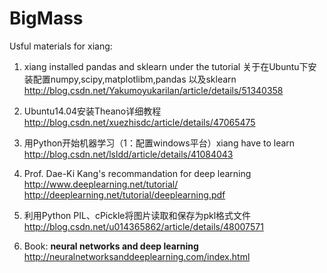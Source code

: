 # BigMass
Usful materials for xiang:

1. xiang installed pandas and sklearn under the tutorial
关于在Ubuntu下安装配置numpy,scipy,matplotlibm,pandas 以及sklearn
http://blog.csdn.net/Yakumoyukarilan/article/details/51340358

1. Ubuntu14.04安装Theano详细教程
http://blog.csdn.net/xuezhisdc/article/details/47065475

2. 用Python开始机器学习（1：配置windows平台）xiang have to learn
http://blog.csdn.net/lsldd/article/details/41084043

3. Prof. Dae-Ki Kang's recommandation for deep learning
http://www.deeplearning.net/tutorial/
http://deeplearning.net/tutorial/deeplearning.pdf

4. 利用Python PIL、cPickle将图片读取和保存为pkl格式文件
http://blog.csdn.net/u014365862/article/details/48007571

5. Book: __neural networks and deep learning__
http://neuralnetworksanddeeplearning.com/index.html
